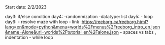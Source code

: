 Start date: 2/2/2023

day3: if/else condition
day4:   -randonmization 
        -datatype: list
day5:   - loop 
day6:   - resolve maze with loop
        - link :https://reeborg.ca/reeborg.html?lang=en&mode=python&menu=worlds%2Fmenus%2Freeborg_intro_en.json&name=Alone&url=worlds%2Ftutorial_en%2Falone.json
        - spaces vs tabs , indentation
        - while loop